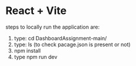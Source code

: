 # React + Vite

 steps to locally run the application are:
 1. type: cd  DashboardAssignment-main/
 2. type: ls (to check pacage.json is present or not)
  3. npm install
  4. type npm run dev
